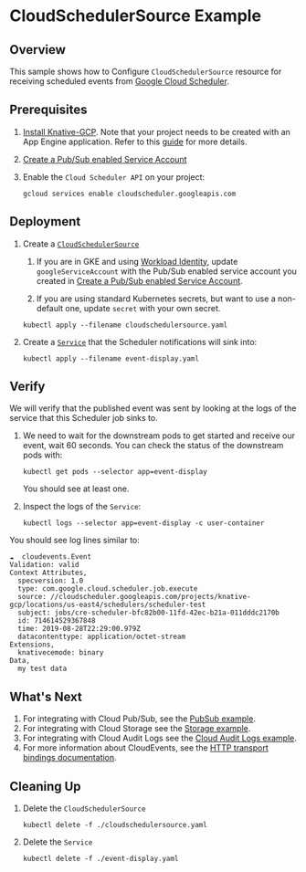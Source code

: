 # CloudSchedulerSource Example

## Overview

This sample shows how to Configure `CloudSchedulerSource` resource for receiving
scheduled events from
[Google Cloud Scheduler](https://cloud.google.com/scheduler/).

## Prerequisites

1. [Install Knative-GCP](../../install/install-knative-gcp.md). Note that your
   project needs to be created with an App Engine application. Refer to this
   [guide](https://cloud.google.com/scheduler/docs/quickstart#create_a_project_with_an_app_engine_app)
   for more details.

1. [Create a Pub/Sub enabled Service Account](../../install/pubsub-service-account.md)

1. Enable the `Cloud Scheduler API` on your project:

   ```shell
   gcloud services enable cloudscheduler.googleapis.com
   ```

## Deployment

1. Create a [`CloudSchedulerSource`](cloudschedulersource.yaml)

   1. If you are in GKE and using
      [Workload Identity](https://cloud.google.com/kubernetes-engine/docs/how-to/workload-identity),
      update `googleServiceAccount` with the Pub/Sub enabled service account you
      created in
      [Create a Pub/Sub enabled Service Account](../../install/pubsub-service-account.md).

   1. If you are using standard Kubernetes secrets, but want to use a
      non-default one, update `secret` with your own secret.

   ```shell
   kubectl apply --filename cloudschedulersource.yaml
   ```

1. Create a [`Service`](event-display.yaml) that the Scheduler notifications
   will sink into:

   ```shell
   kubectl apply --filename event-display.yaml
   ```

## Verify

We will verify that the published event was sent by looking at the logs of the
service that this Scheduler job sinks to.

1. We need to wait for the downstream pods to get started and receive our event,
   wait 60 seconds. You can check the status of the downstream pods with:

   ```shell
   kubectl get pods --selector app=event-display
   ```

   You should see at least one.

1. Inspect the logs of the `Service`:

   ```shell
   kubectl logs --selector app=event-display -c user-container
   ```

You should see log lines similar to:

```shell
☁️  cloudevents.Event
Validation: valid
Context Attributes,
  specversion: 1.0
  type: com.google.cloud.scheduler.job.execute
  source: //cloudscheduler.googleapis.com/projects/knative-gcp/locations/us-east4/schedulers/scheduler-test
  subject: jobs/cre-scheduler-bfc82b00-11fd-42ec-b21a-011dddc2170b
  id: 714614529367848
  time: 2019-08-28T22:29:00.979Z
  datacontenttype: application/octet-stream
Extensions,
  knativecemode: binary
Data,
  my test data
```

## What's Next

1. For integrating with Cloud Pub/Sub, see the
   [PubSub example](../../examples/cloudpubsubsource/README.md).
1. For integrating with Cloud Storage see the
   [Storage example](../../examples/cloudstoragesource/README.md).
1. For integrating with Cloud Audit Logs see the
   [Cloud Audit Logs example](../../examples/cloudauditlogssource/README.md).
1. For more information about CloudEvents, see the
   [HTTP transport bindings documentation](https://github.com/cloudevents/spec).

## Cleaning Up

1. Delete the `CloudSchedulerSource`

   ```shell
   kubectl delete -f ./cloudschedulersource.yaml
   ```

1. Delete the `Service`

   ```shell
   kubectl delete -f ./event-display.yaml
   ```
